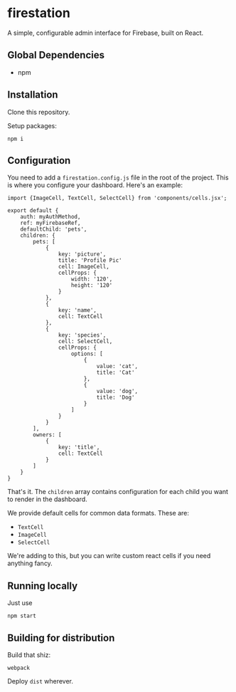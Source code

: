 # firestation
A simple, configurable admin interface for Firebase, built on React.

## Global Dependencies

- npm

## Installation

Clone this repository.

Setup packages:

    npm i


## Configuration

You need to add a `firestation.config.js` file in the root of the project. This is where you configure your dashboard. Here's an example:

    import {ImageCell, TextCell, SelectCell} from 'components/cells.jsx';

    export default {
        auth: myAuthMethod,
        ref: myFirebaseRef,
        defaultChild: 'pets',
        children: {
            pets: [
                {   
                    key: 'picture',
                    title: 'Profile Pic'
                    cell: ImageCell,
                    cellProps: {
                        width: '120',
                        height: '120'
                    }
                },
                { 
                    key: 'name',
                    cell: TextCell
                },
                {
                    key: 'species',
                    cell: SelectCell,
                    cellProps: {
                        options: [
                            {
                                value: 'cat',
                                title: 'Cat'
                            },
                            {
                                value: 'dog',
                                title: 'Dog'
                            }
                        ]
                    }
                }
            ],
            owners: [
                {   
                    key: 'title',
                    cell: TextCell
                }
            ]
        }
    }

That's it. The `children` array contains configuration for each child you want to render in the dashboard.

We provide default cells for common data formats. These are:

- `TextCell`
- `ImageCell`
- `SelectCell`

We're adding to this, but you can write custom react cells if you need anything fancy.

## Running locally

Just use

    npm start

## Building for distribution

Build that shiz:

    webpack

Deploy `dist` wherever.